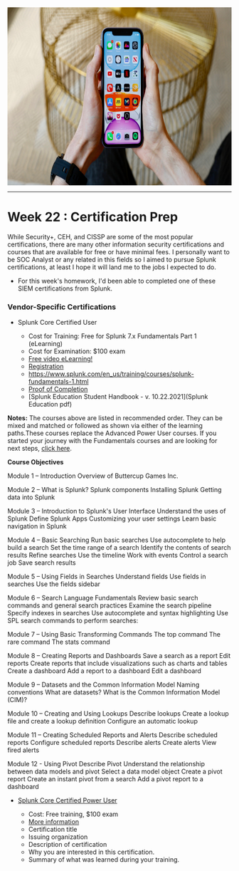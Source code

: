 <img align="center" width="2200" height="400" src="https://github.com/Diablo5G/UTA-CYBER-2021-ASSIGNMENT/blob/Master/Defensive%20Security%20Unit/21-Digital%20Forensics/Images/iphone11widefront-1.jpg">

---

# Week 22 : Certification Prep

While Security+, CEH, and CISSP are some of the most popular certifications, there are many other information security certifications and courses that are available for free or have minimal fees. I personally want to be SOC Analyst or any related in this fields so I aimed to pursue Splunk certifications, at least I hope it will land me to the jobs I expected to do. 

- For this week's homework, I'd been able to completed one of these SIEM certifications from Splunk. 

### Vendor-Specific Certifications  

- Splunk Core Certified User

    -  Cost for Training: Free for Splunk 7.x Fundamentals Part 1 (eLearning)
    -  Cost for Examination: $100 exam
    -  [Free video eLearning!](https://education.splunk.com/single-subject-courses?blurbName=trainingSide&showTitle=false)
    -  [Registration](https://login.splunk.com/)
    -  https://www.splunk.com/en_us/training/courses/splunk-fundamentals-1.html
    -  [Proof of Completion](https://education.splunk.com/award/completion/25f157b3-df6d-3f8a-9e70-c0204840cf03/view-ext)
    -  [Splunk Education Student Handbook - v. 10.22.2021](Splunk Education pdf)

**Notes:** The courses above are listed in recommended order. They can be mixed and matched or followed as shown via either of the learning paths.These courses replace the Advanced Power User courses. If you started your journey with the Fundamentals courses and are looking for next steps, [click here](https://education.splunk.com/static/resources/Transitioning-to-Single-Subject-Courses-Mapping.pdf).


**Course Objectives**
 
Module 1 – Introduction
Overview of Buttercup Games Inc.
 
Module 2 – What is Splunk?
Splunk components
Installing Splunk
Getting data into Splunk
 
Module 3 – Introduction to Splunk's User Interface
Understand the uses of Splunk
Define Splunk Apps
Customizing your user settings
Learn basic navigation in Splunk
 
Module 4 – Basic Searching
Run basic searches
Use autocomplete to help build a search
Set the time range of a search
Identify the contents of search results
Refine searches
Use the timeline
Work with events
Control a search job
Save search results
 
Module 5 – Using Fields in Searches
Understand fields
Use fields in searches
Use the fields sidebar
 
Module 6 – Search Language Fundamentals
Review basic search commands and general search practices
Examine the search pipeline
Specify indexes in searches
Use autocomplete and syntax highlighting
Use SPL search commands to perform searches:
 
Module 7 – Using Basic Transforming Commands
The top command
The rare command
The stats command
 
Module 8 – Creating Reports and Dashboards
Save a search as a report
Edit reports
Create reports that include visualizations such as charts
and tables
Create a dashboard
Add a report to a dashboard
Edit a dashboard
 
Module 9 – Datasets and the Common Information Model
Naming conventions
What are datasets?
What is the Common Information Model (CIM)?
 
Module 10 – Creating and Using Lookups
Describe lookups 
Create a lookup file and create a lookup definition
Configure an automatic lookup
 
Module 11 – Creating Scheduled Reports and Alerts
Describe scheduled reports
Configure scheduled reports
Describe alerts
Create alerts
View fired alerts
 
Module 12 - Using Pivot
Describe Pivot
Understand the relationship between data models and pivot
Select a data model object
Create a pivot report
Create an instant pivot from a search
Add a pivot report to a dashboard


- [Splunk Core Certified Power User](https://www.paloaltonetworks.com/services/education/certification#pccsa)

    - Cost: Free training, $100 exam
    -  [More information](https://www.paloaltonetworks.com/content/dam/pan/en_US/assets/pdf/datasheets/education/pccsa-faq.pdf)
    - Certification title
    - Issuing organization
    - Description of certification
    - Why you are interested in this certification.
    - Summary of what was learned during your training.

